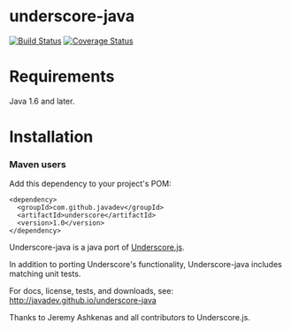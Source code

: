 underscore-java 
===============

[![Build Status](https://secure.travis-ci.org/javadev/underscore-java.png)](https://travis-ci.org/javadev/underscore-java)
[![Coverage Status](https://coveralls.io/repos/javadev/underscore-java/badge.png?branch=master)](https://coveralls.io/r/javadev/underscore-java)

Requirements
============

Java 1.6 and later.

Installation
============

### Maven users

Add this dependency to your project's POM:

    <dependency>
      <groupId>com.github.javadev</groupId>
      <artifactId>underscore</artifactId>
      <version>1.0</version>
    </dependency>

Underscore-java is a java port of [Underscore.js](http://underscorejs.org/).

In addition to porting Underscore's functionality, Underscore-java includes matching unit tests.

For docs, license, tests, and downloads, see:
http://javadev.github.io/underscore-java

Thanks to Jeremy Ashkenas and all contributors to Underscore.js.
